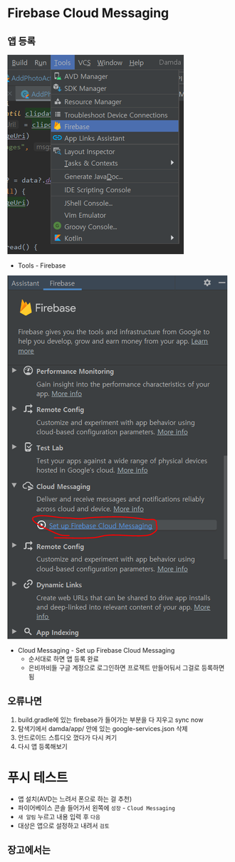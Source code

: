# Firebase Cloud Messaging

## 앱 등록

![image-20200524014657784](FCM.assets/image-20200524014657784.png)

- Tools - Firebase

![image-20200524014955045](FCM.assets/image-20200524014955045.png)

- Cloud Messaging - Set up Firebase Cloud Messaging
  - 순서대로 하면 앱 등록 완료
  - 은비까비들 구글 계정으로 로그인하면 프로젝트 만들어둬서 그걸로 등록하면 됨

## 오류나면

1. build.gradle에 있는 firebase가 들어가는 부분을 다 지우고 sync now
2. 탐색기에서 damda/app/ 안에 있는 google-services.json 삭제
3. 안드로이드 스튜디오 껐다가 다시 켜기
4. 다시 앱 등록해보기



# 푸시 테스트

- 앱 설치(AVD는 느려서 폰으로 하는 걸 추천)
- 파이어베이스 콘솔 들어가서 왼쪽에 `성장` - `Cloud Messaging`
- `새 알림` 누르고 내용 입력 후 `다음`
- 대상은 앱으로 설정하고 내려서 `검토`

## 장고에서는



